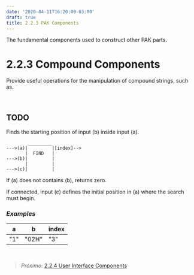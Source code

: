 ```yaml
---
date: '2020-04-11T16:20:00-03:00'
draft: true
title: 2.2.3 PAK Components
---
```


The fundamental components used to construct other PAK parts.

2.2.3 Compound Components
======================

Provide useful operations for the manipulation of compound strings, such as.

 

TODO
----

Finds the starting position of input (b) inside input (a).

~~~~~~~~~~~~~~~~~~~~~~~~~~~~~~~~~~~~~~~~~~~~~~~~~~~~~~~~~~~~~~~~~~~~~~~~~~~~~~~~
        _________
--->(a)|         |[index]-->
       |  FIND   |
--->(b)|         |
       |         |
--->(c)|         |
~~~~~~~~~~~~~~~~~~~~~~~~~~~~~~~~~~~~~~~~~~~~~~~~~~~~~~~~~~~~~~~~~~~~~~~~~~~~~~~~

If (a) does not contains (b), returns zero.

If connected, input (c) defines the initial position in (a) where the search
must begin.

### *Examples*

| a   | b     | index |
|-----|-------|-------|
| "1" | "02H" | "3"   |

 

>   *Próximo*: [2.2.4 User Interface Components](2.2.4-User-interface-Components.md)
